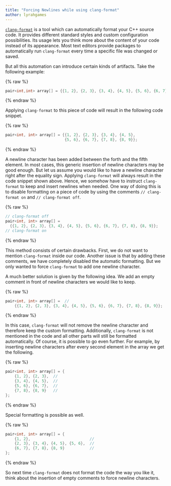 ```yaml
---
title: "Forcing Newlines while using clang-format"
author: lyrahgames
---
```


[`clang-format`](https://clang.llvm.org/docs/ClangFormat.html) is a tool which can automatically format your C++ source code.
It provides different standard styles and custom configuration possibilities.
Its usage lets you think more about the content of your code instead of its appearance.
Most text editors provide packages to automatically run `clang-format` every time a specific file was changed or saved.

But all this automation can introduce certain kinds of artifacts.
Take the following example:

{% raw %}
```c++
pair<int,int> array[] = {{1, 2}, {2, 3}, {3, 4}, {4, 5}, {5, 6}, {6, 7}, {7, 8}, {8, 9}};
```
{% endraw %}

Applying `clang-format` to this piece of code will result in the following code snippet.

{% raw %}
```c++
pair<int, int> array[] = {{1, 2}, {2, 3}, {3, 4}, {4, 5},
                          {5, 6}, {6, 7}, {7, 8}, {8, 9}};
```
{% endraw %}

A newline character has been added between the forth and the fifth element.
In most cases, this generic insertion of newline characters may be good enough.
But let us assume you would like to have a newline character right after the equality sign.
Applying `clang-format` will always result in the code snippet shown above.
Hence, we somehow have to instruct `clang-format` to keep and insert newlines when needed.
One way of doing this is to disable formatting on a piece of code by using the comments `// clang-format on` and `// clang-format off`.

{% raw %}
```c++
// clang-format off
pair<int, int> array[] =
  {{1, 2}, {2, 3}, {3, 4}, {4, 5}, {5, 6}, {6, 7}, {7, 8}, {8, 9}};
// clang-format on
```
{% endraw %}

This method consists of certain drawbacks.
First, we do not want to mention `clang-format` inside our code.
Another issue is that by adding these comments, we have completely disabled the automatic formatting.
But we only wanted to force `clang-format` to add one newline character.

A much better solution is given by the following idea.
We add an empty comment in front of newline characters we would like to keep.

{% raw %}
```c++
pair<int, int> array[] =  //
    {{1, 2}, {2, 3}, {3, 4}, {4, 5}, {5, 6}, {6, 7}, {7, 8}, {8, 9}};
```
{% endraw %}

In this case, `clang-format` will not remove the newline character and therefore keep the custom formatting.
Additionally, `clang-format` is not mentioned in the code and all other parts will still be formatted automatically.
Of course, it is possible to go even further.
For example, by inserting newline characters after every second element in the array we get the following.

{% raw %}
```c++
pair<int, int> array[] = {
    {1, 2}, {2, 3},  //
    {3, 4}, {4, 5},  //
    {5, 6}, {6, 7},  //
    {7, 8}, {8, 9}   //
};
```
{% endraw %}

Special formatting is possible as well.

{% raw %}
```c++
pair<int, int> array[] = {
    {1, 2},                          //
    {2, 3}, {3, 4}, {4, 5}, {5, 6},  //
    {6, 7}, {7, 8}, {8, 9}           //
};
```
{% endraw %}

So next time `clang-format` does not format the code the way you like it, think about the insertion of empty comments to force newline characters.